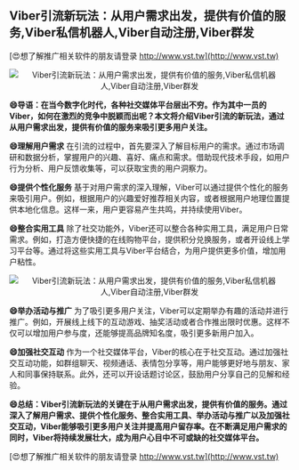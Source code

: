 ## **Viber引流新玩法：从用户需求出发，提供有价值的服务,Viber私信机器人,Viber自动注册,Viber群发**

[😍想了解推广相关软件的朋友请登录 http://www.vst.tw](http://www.vst.tw)

 <center><img src="https://vst.tw/MP4/tuiguang/png/8.png" alt="Viber引流新玩法：从用户需求出发，提供有价值的服务,Viber私信机器人,Viber自动注册,Viber群发"></center>

**😄导语：在当今数字化时代，各种社交媒体平台层出不穷。作为其中一员的Viber，如何在激烈的竞争中脱颖而出呢？本文将介绍Viber引流的新玩法，通过从用户需求出发，提供有价值的服务来吸引更多用户关注。**

**😄理解用户需求**
在引流的过程中，首先要深入了解目标用户的需求。通过市场调研和数据分析，掌握用户的兴趣、喜好、痛点和需求。借助现代技术手段，如用户行为分析、用户反馈收集等，可以获取宝贵的用户洞察力。

**😄提供个性化服务**
基于对用户需求的深入理解，Viber可以通过提供个性化的服务来吸引用户。例如，根据用户的兴趣爱好推荐相关内容，或者根据用户地理位置提供本地化信息。这样一来，用户更容易产生共鸣，并持续使用Viber。

**😄整合实用工具**
除了社交功能外，Viber还可以整合各种实用工具，满足用户日常需求。例如，打造方便快捷的在线购物平台，提供积分兑换服务，或者开设线上学习平台等。通过将这些实用工具与Viber平台结合，为用户提供更多价值，增加用户粘性。

 <center><img src="https://vst.tw/MP4/tuiguang/png/6.png" alt="Viber引流新玩法：从用户需求出发，提供有价值的服务,Viber私信机器人,Viber自动注册,Viber群发"></center>

**😄举办活动与推广**
为了吸引更多用户关注，Viber可以定期举办有趣的活动并进行推广。例如，开展线上线下的互动游戏、抽奖活动或者合作推出限时优惠。这样不仅可以增加用户参与度，还能够提高品牌知名度，吸引更多新用户加入。

**😄加强社交互动**
作为一个社交媒体平台，Viber的核心在于社交互动。通过加强社交互动功能，如群组聊天、视频通话、表情包分享等，用户能够更好地与朋友、家人和同事保持联系。此外，还可以开设话题讨论区，鼓励用户分享自己的见解和经验。

**😄总结：Viber引流新玩法的关键在于从用户需求出发，提供有价值的服务。通过深入了解用户需求、提供个性化服务、整合实用工具、举办活动与推广以及加强社交互动，Viber能够吸引更多用户关注并提高用户留存率。在不断满足用户需求的同时，Viber将持续发展壮大，成为用户心目中不可或缺的社交媒体平台。**

[😍想了解推广相关软件的朋友请登录 http://www.vst.tw](http://www.vst.tw)



